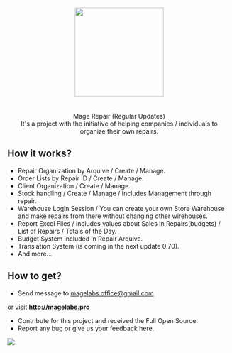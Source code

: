 <h1 align="center">
  <img  src="http://magelabs.pro/index/mage.png" height="auto" width="200" />
  <br/>
</h1>

<p align="center"><br>Mage Repair (Regular Updates)</br>
It's a project with the initiative of helping companies / individuals to organize their own repairs.</p>

## How it works? 

- Repair Organization by Arquive / Create / Manage.
- Order Lists by Repair ID / Create / Manage.
- Client Organization / Create / Manage.
- Stock handling / Create / Manage / Includes Management through repair.
- Warehouse Login Session / You can create your own Store Warehouse and make repairs from there without changing other wirehouses.
- Report Excel Files / includes values about Sales in Repairs(budgets) / List of Repairs / Totals of the Day.
- Budget System included in Repair Arquive.
- Translation System (is coming in the next update 0.70).
- And more...

## How to get?
- Send message to magelabs.office@gmail.com

or visit **http://magelabs.pro**

- Contribute for this project and received the Full Open Source.
- Report any bug or give us your feedback here.

<img src="http://magelabs.pro/index/tablet.png">

